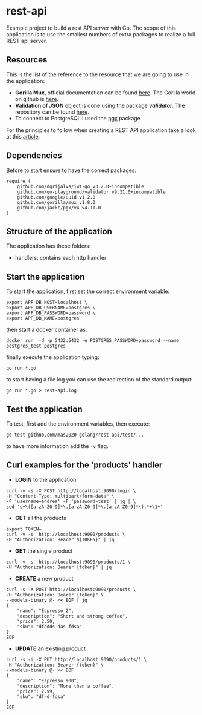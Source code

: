 # rest-api

Example project to build a rest API server with Go. The scope of this application is to use the smallest numbers of
extra packages to realize a full REST api server.

## Resources

This is the list of the reference to the resource that we are going to use in the application:

- **Gorilla Mux**, official documentation can be found [here](https://www.gorillatoolkit.org/). The Gorilla world on github
  is [here](https://github.com/gorilla).
- **Validation of JSON** object is done using the package ***validator***. The repository can be
  found [here](https://github.com/go-playground/validator).
- To connect to PostgreSQL I used the [pgx](https://pkg.go.dev/github.com/jackc/pgx) package

For the principles to follow when creating a REST API application take a look at
this [article](https://docs.microsoft.com/en-us/azure/architecture/best-practices/api-design).

## Dependencies

Before to start ensure to have the correct packages:

```shell
require (
	github.com/dgrijalva/jwt-go v3.2.0+incompatible
	github.com/go-playground/validator v9.31.0+incompatible
	github.com/google/uuid v1.2.0
	github.com/gorilla/mux v1.8.0
	github.com/jackc/pgx/v4 v4.11.0
)
```

## Structure of the application

The application has these folders:

- handlers: contains each http handler

## Start the application

To start the application, first set the correct environment variable:

```shell
export APP_DB_HOST=localhost \
export APP_DB_USERNAME=postgres \
export APP_DB_PASSWORD=password \
export APP_DB_NAME=postgres
```

then start a docker container as:

```shell
docker run  -d -p 5432:5432 -e POSTGRES_PASSWORD=password --name postgres_test postgres
```

finally execute the application typing:

```shell
go run *.go
```

to start having a file log you can use the redirection of the standard output:
```shell
go run *.go > rest-api.log
```

## Test the application

To test, first add the environment variables, then execute:
```shell
go test github.com/mas2020-golang/rest-api/test/...
```
to have more information add the `-v` flag.

## Curl examples for the 'products' handler

- **LOGIN** to the application

```shell
curl -v -s -X POST http://localhost:9090/login \
-H "Content-Type: multipart/form-data" \
-F 'username=andrea' -F 'password=test' | jq | \
sed 's+\([a-zA-Z0-9]*\.[a-zA-Z0-9]*\.[a-zA-Z0-9]*\).*+\1+'
```

- **GET** all the products

```shell
export TOKEN=
curl -v -s  http://localhost:9090/products \
-H "Authorization: Bearer ${TOKEN}" | jq
```

- **GET** the single product

```shell
curl -v -s  http://localhost:9090/products/1 \
-H "Authorization: Bearer {token}" | jq
```

- **CREATE** a new product

```shell
curl -s -X POST http://localhost:9090/products \
-H "Authorization: Bearer {token}" \
--models-binary @- << EOF | jq
{
    "name": "Espresso 2",
    "description": "Short and strong coffee",
    "price": 2.50,
    "sku": "dfadds-das-fdsa"
}
EOF
```

- **UPDATE** an existing product

```shell
curl -s -i -X PUT http://localhost:9090/products/1 \
-H "Authorization: Bearer {token}" \
--models-binary @- << EOF
{
    "name": "Espresso 900",
    "description": "More than a coffee",
    "price": 2.99,
    "sku": "df-d-fdsa"
}
EOF
```


